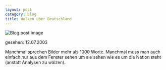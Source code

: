 ```yaml
---
layout: post
category: blog
title: Wolken über Deutschland
---
```


![Blog post image](/images-blog/old-blogs/IMG_1402.JPG)

gesehen: 12.07.2003

Manchmal sprechen Bilder mehr als 1000 Worte. Manchmal muss man auch einfach nur aus dem Fenster sehen um sie sehen wie es um die Nation steht (anstatt Analysen zu wälzen).
